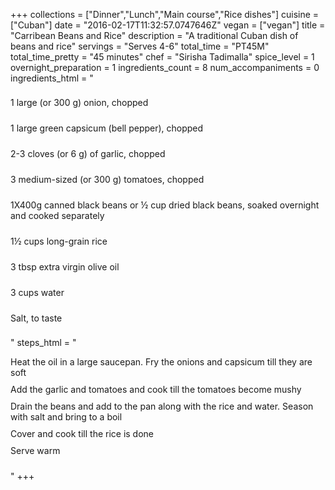 +++
collections = ["Dinner","Lunch","Main course","Rice dishes"]
cuisine = ["Cuban"]
date = "2016-02-17T11:32:57.0747646Z"
vegan = ["vegan"]
title = "Carribean Beans and Rice"
description = "A traditional Cuban dish of beans and rice"
servings = "Serves 4-6"
total_time = "PT45M"
total_time_pretty = "45 minutes"
chef = "Sirisha Tadimalla"
spice_level = 1
overnight_preparation = 1
ingredients_count = 8
num_accompaniments = 0
ingredients_html = "<ul style='padding-left: 0; list-style: none;'><li itemprop='recipeIngredient' style='margin: 8px 0px;padding: 8px 0px;'>1 large (or 300 g) onion, chopped</li><li itemprop='recipeIngredient' style='margin: 8px 0px;padding: 8px 0px;'>1 large green capsicum (bell pepper), chopped</li><li itemprop='recipeIngredient' style='margin: 8px 0px;padding: 8px 0px;'>2-3 cloves (or 6 g) of garlic, chopped</li><li itemprop='recipeIngredient' style='margin: 8px 0px;padding: 8px 0px;'>3 medium-sized (or 300 g) tomatoes, chopped</li><li itemprop='recipeIngredient' style='margin: 8px 0px;padding: 8px 0px;'>1X400g canned black beans or ½ cup dried black beans, soaked overnight and cooked separately</li><li itemprop='recipeIngredient' style='margin: 8px 0px;padding: 8px 0px;'>1½ cups long-grain rice</li><li itemprop='recipeIngredient' style='margin: 8px 0px;padding: 8px 0px;'>3 tbsp extra virgin olive oil</li><li itemprop='recipeIngredient' style='margin: 8px 0px;padding: 8px 0px;'>3 cups water</li><li itemprop='recipeIngredient' style='margin: 8px 0px;padding: 8px 0px;'>Salt, to taste</li></ul>"
steps_html = "<ol style='list-style: none inside; padding-left: 0px;'><li style='padding-bottom: 10px;'><i class='step-track-icon fa fa-square-o'></i><span class='step-text' itemprop='recipeInstructions'>Heat the oil in a large saucepan. Fry the onions and capsicum till they are soft</span></li><li style='padding-bottom: 10px;'><i class='step-track-icon fa fa-square-o'></i><span class='step-text' itemprop='recipeInstructions'>Add the garlic and tomatoes and cook till the tomatoes become mushy</span></li><li style='padding-bottom: 10px;'><i class='step-track-icon fa fa-square-o'></i><span class='step-text' itemprop='recipeInstructions'>Drain the beans and add to the pan along with the rice and water. Season with salt and bring to a boil</span></li><li style='padding-bottom: 10px;'><i class='step-track-icon fa fa-square-o'></i><span class='step-text' itemprop='recipeInstructions'>Cover and cook till the rice is done</span></li><li style='padding-bottom: 10px;'><i class='step-track-icon fa fa-square-o'></i><span class='step-text' itemprop='recipeInstructions'>Serve warm</span></li></ol>"
+++
